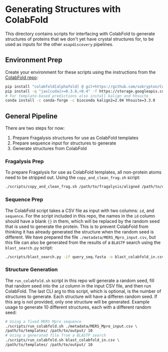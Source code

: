 # Generating Structures with ColabFold

This directory contains scripts for interfacing with ColabFold to generate
structures of proteins that we don't yet have crystal structures for, to be
used as inputs for the other `asapdiscovery` pipelines.

## Environment Prep
Create your environment for these scripts using the instructions from the
[ColabFold repo](https://github.com/sokrypton/ColabFold/):
```bash
pip install "colabfold[alphafold] @ git+https://github.com/sokrypton/ColabFold"
pip install -q "jax[cuda]>=0.3.8,<0.4" -f https://storage.googleapis.com/jax-releases/jax_cuda_releases.html
# For template-based predictions also install kalign and hhsuite
conda install -c conda-forge -c bioconda kalign2=2.04 hhsuite=3.3.0
```

## General Pipeline
There are two steps for now:
1. Prepare Fragalysis structures for use as ColabFold templates
2. Prepare sequence input for structures to generate
3. Generate structures from ColabFold

### Fragalysis Prep
To prepare Fragalysis for use as ColabFold templates, all non-protein atoms
need to be stripped out. Using the `copy_and_clean_frag.sh` script:
```bash
./scripts/copy_and_clean_frag.sh /path/to/fragalysis/aligned /path/to/output/
```

### Sequence Prep
The ColabFold script takes a CSV file as input with two columns: `id`, and
`sequence`. For the script included in this repo, the names in the `id` column
should have a blank `{}` in them, which will be replaced by the random seed
that is used to generate the protein. This is to prevent ColabFold from thinking
it has already generated the structure when the random seed is different. We
have prepared the file `./metadata/MERS_Mpro_input.csv`, but this file can also
be generated from the results of a `BLASTP` search using the `blast_search.py`
script:
```bash
./scripts/blast_search.py -if query_seq.fasta -o blast_colabfold_in.csv
```

### Structure Generation
The `run_colabfold.sh` script in this repo will generate a random seed, fill
that random seed into the `id` column in the input CSV file, and then run
ColabFold. The last CLI arg to this script, which is optional, is the number of
structures to generate. Each structure will have a differen random seed. If this
arg is not provided, only one structure will be generated. Example usage to
generate 10 different structures, each with a different random seed:
```bash
# Using a fixed MERS Mpro sequence
./scripts/run_colabfold.sh ./metadata/MERS_Mpro_input.csv \
/path/to/templates/ /path/to/output/ 10
# Using a generated file from a BLASTP search
./scripts/run_colabfold.sh blast_colabfold_in.csv \
/path/to/templates/ /path/to/output/ 10
```
